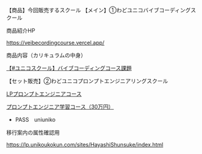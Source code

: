 【商品】今回販売するスクール
【メイン】①わどユニコバイブコーディングスクール

商品紹介HP

https://veibecordingcourse.vercel.app/

商品内容（カリキュラムの中身）

[【#ユニコスクール】バイブコーディングコース課題](https://www.notion.so/1dea6ea30d5d80e5aadbc65e38a858c6?pvs=21) 

【セット販売】②わどユニコプロンプトエンジニアリングスクール

[LPプロンプトエンジニアコース](https://www.notion.so/LP-24abfd01e99180e6ab75d98ea8b8563d?pvs=21)

[プロンプトエンジニア学習コース（30万円）](https://prompt-engineer.uniko-school.com/)

- PASS　uniuniko

移行案内の属性確認用

https://lp.unikoukokun.com/sites/HayashiShunsuke/index.html